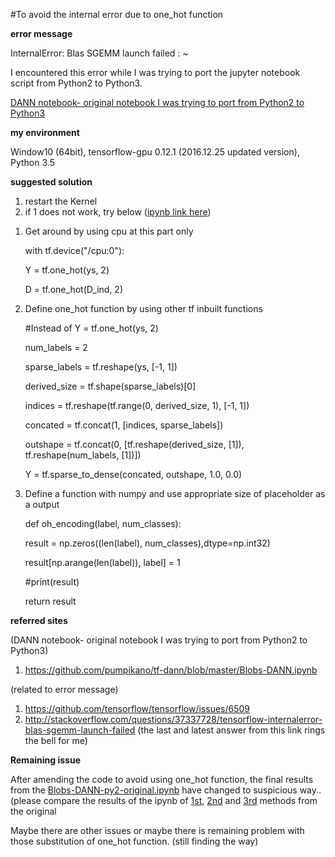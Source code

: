 #To avoid the internal error due to one_hot function

**error message**

InternalError: Blas SGEMM launch failed : ~

I encountered this error while I was trying to port the jupyter notebook script from Python2 to Python3.

[DANN notebook- original notebook I was trying to port from Python2 to Python3](https://github.com/pumpikano/tf-dann/blob/master/Blobs-DANN.ipynb)

**my environment**

Window10 (64bit), tensorflow-gpu 0.12.1 (2016.12.25 updated version), Python 3.5

**suggested solution**

1. restart the Kernel
2. if 1 does not work, try below ([ipynb link here](https://github.com/jaejun-yoo/Three-ways-to-avoid-tf.one_hot-function-/blob/master/Three%20ways%20to%20avoid%20tf.one_hot()%20function%20.ipynb))

  1) Get around by using cpu at this part only
  
      with tf.device("/cpu:0"):
  
        Y = tf.one_hot(ys, 2)
      
        D = tf.one_hot(D_ind, 2)
      
  2) Define one_hot function by using other tf inbuilt functions
  
      #Instead of Y = tf.one_hot(ys, 2)
      
      num_labels = 2
      
      sparse_labels = tf.reshape(ys, [-1, 1])
      
      derived_size = tf.shape(sparse_labels)[0]
      
      indices = tf.reshape(tf.range(0, derived_size, 1), [-1, 1])
      
      concated = tf.concat(1, [indices, sparse_labels])
      
      outshape = tf.concat(0, [tf.reshape(derived_size, [1]), tf.reshape(num_labels, [1])])
      
      Y = tf.sparse_to_dense(concated, outshape, 1.0, 0.0)
      
  3) Define a function with numpy and use appropriate size of placeholder as a output
  
      def oh_encoding(label, num_classes):       
      
        result = np.zeros((len(label), num_classes),dtype=np.int32)

        result[np.arange(len(label)), label] = 1
        
        #print(result)
        
        return result

**referred sites**

(DANN notebook- original notebook I was trying to port from Python2 to Python3)

1. https://github.com/pumpikano/tf-dann/blob/master/Blobs-DANN.ipynb

(related to error message)

1. https://github.com/tensorflow/tensorflow/issues/6509
2. http://stackoverflow.com/questions/37337728/tensorflow-internalerror-blas-sgemm-launch-failed (the last and latest answer from this link rings the bell for me)

**Remaining issue**

After amending the code to avoid using one_hot function, the final results from the [Blobs-DANN-py2-original.ipynb](https://github.com/jaejun-yoo/Three-ways-to-avoid-tf.one_hot-function-/blob/master/Blobs-DANN-py2-original.ipynb) have changed to suspicious way..(please compare the results of the ipynb of [1st](https://github.com/jaejun-yoo/Three-ways-to-avoid-tf.one_hot-function-/blob/master/Blobs-DANN-py35-using-1st-method.ipynb), [2nd](https://github.com/jaejun-yoo/Three-ways-to-avoid-tf.one_hot-function-/blob/master/Blobs-DANN-py35-using-2nd-method.ipynb) and [3rd](https://github.com/jaejun-yoo/Three-ways-to-avoid-tf.one_hot-function-/blob/master/Blobs-DANN-py35-using-3rd-method.ipynb) methods from the original

Maybe there are other issues or maybe there is remaining problem with those substitution of one_hot function.  (still finding the way)
